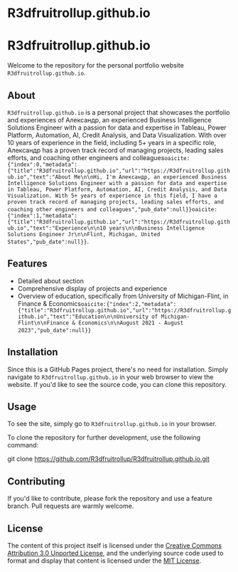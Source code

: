 # R3dfruitrollup.github.io
# R3dfruitrollup.github.io

Welcome to the repository for the personal portfolio website `R3dfruitrollup.github.io`.

## About

`R3dfruitrollup.github.io` is a personal project that showcases the portfolio and experiences of Александр, an experienced Business Intelligence Solutions Engineer with a passion for data and expertise in Tableau, Power Platform, Automation, AI, Credit Analysis, and Data Visualization. With over 10 years of experience in the field, including 5+ years in a specific role, Александр has a proven track record of managing projects, leading sales efforts, and coaching other engineers and colleagues&#8203;`oaicite:{"index":0,"metadata":{"title":"R3dfruitrollup.github.io","url":"https://R3dfruitrollup.github.io","text":"About Me\n\nHi, I'm Александр, an experienced Business Intelligence Solutions Engineer with a passion for data and expertise in Tableau, Power Platform, Automation, AI, Credit Analysis, and Data Visualization. With 5+ years of experience in this field, I have a proven track record of managing projects, leading sales efforts, and coaching other engineers and colleagues","pub_date":null}}`&#8203;&#8203;`oaicite:{"index":1,"metadata":{"title":"R3dfruitrollup.github.io","url":"https://R3dfruitrollup.github.io","text":"Experience\n\n10 years\n\nBusiness Intelligence Solutions Engineer Jr\n\nFlint, Michigan, United States","pub_date":null}}`&#8203;.

## Features

- Detailed about section
- Comprehensive display of projects and experience
- Overview of education, specifically from University of Michigan-Flint, in Finance & Economics&#8203;`oaicite:{"index":2,"metadata":{"title":"R3dfruitrollup.github.io","url":"https://R3dfruitrollup.github.io","text":"Education\n\nUniversity of Michigan-Flint\n\nFinance & Economics\n\nAugust 2021 - August 2023","pub_date":null}}`&#8203;

## Installation

Since this is a GitHub Pages project, there's no need for installation. Simply navigate to `R3dfruitrollup.github.io` in your web browser to view the website. If you'd like to see the source code, you can clone this repository.

## Usage

To see the site, simply go to `R3dfruitrollup.github.io` in your browser. 

To clone the repository for further development, use the following command:

git clone https://github.com/R3dfruitrollup/R3dfruitrollup.github.io.git


## Contributing

If you'd like to contribute, please fork the repository and use a feature branch. Pull requests are warmly welcome.

## License

The content of this project itself is licensed under the [Creative Commons Attribution 3.0 Unported License](http://creativecommons.org/licenses/by/3.0/), and the underlying source code used to format and display that content is licensed under the [MIT License](http://opensource.org/licenses/mit-license.php).


